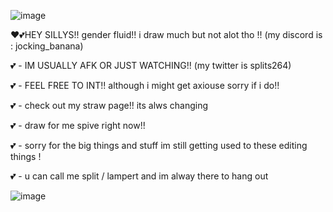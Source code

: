 ![image](https://github.com/SPLITSYWITSY/SPLITSYWITSY/assets/168941633/9f5ef13a-4d85-433d-8f63-19d57cd51fb7)

❤💕HEY SILLYS!! gender fluid!! i draw much but not alot tho !! (my discord is : jocking_banana)

 💕 - IM USUALLY AFK OR  JUST WATCHING!! (my twitter is splits264)
       
💕 - FEEL FREE TO INT!! although i might get axiouse sorry if i do!!

💕  - check out my straw page!! its alws changing

  💕 - draw for me spive right now!! 

💕 - sorry for the big things and stuff im still getting used to these editing things !
      
💕  - u can call me split / lampert and im alway there to hang out

![image](https://github.com/SPLITSYWITSY/SPLITSYWITSY/assets/168941633/dd53d1c6-27e5-4ac3-a0f9-543ab2fa25d1)

   

